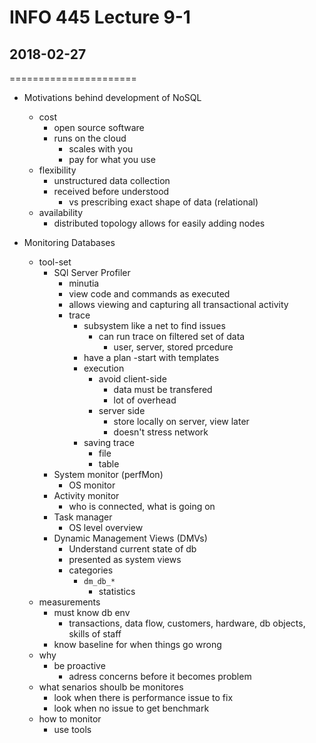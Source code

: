 # INFO 445 Lecture 9-1
## 2018-02-27
======================

- Motivations behind development of NoSQL
    - cost
        - open source software
        - runs on the cloud
            - scales with you
            - pay for what you use
    - flexibility
        - unstructured data collection
        - received before understood
            - vs prescribing exact shape of data (relational)
    - availability
        - distributed topology allows for easily adding nodes

- Monitoring Databases
    - tool-set
        - SQl Server Profiler
            - minutia
            - view code and commands as executed
            - allows viewing and capturing all transactional activity
            - trace
                - subsystem like a net to find issues
                    - can run trace on filtered set of data
                        - user, server, stored prcedure
                - have a plan
                -start with templates
                - execution
                    - avoid client-side
                        - data must be transfered
                        - lot of overhead
                    - server side
                        - store locally on server, view later
                        - doesn't stress network
                - saving trace
                    - file
                    - table
        - System monitor (perfMon)
            - OS monitor
        - Activity monitor
            - who is connected, what is going on
        - Task manager
            - OS level overview
        - Dynamic Management Views (DMVs)
            - Understand current state of db
            - presented as system views
            - categories
                - `dm_db_*` 
                    - statistics
    - measurements
        - must know db env
            - transactions, data flow, customers, hardware, db objects, skills of staff
        - know baseline for when things go wrong
    - why
        - be proactive
            - adress concerns before it becomes problem
    - what senarios shoulb be monitores
        - look when there is performance issue to fix
        - look when no issue to get benchmark
    - how to monitor
        - use tools
